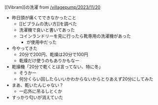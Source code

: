 
[[Vibram]]の洗濯
from [/villagepump/2023/11/20](https://scrapbox.io/villagepump/2023/11/20)
- 昨日頭が痛くてできなかったこと
    - [[ビブラムの洗い方]]を調べた
    - 洗濯機で良いと書いてあった
    - コインランドリーを見に行ったら靴専用の洗濯機があった
        - が使用中だった
- 今やってきた
    - 20分で200円、乾燥は20分で100円
    - 乾燥だけ使うのもありかもなー
- 乾燥機「20分で乾くとは言ってない、特に冬」
    - そうかー
    - 何分くらい回したらいいかわからないからとりあえず20分にしてみた
- まあ、乾いたんじゃない？
    - 一応外に吊るしとくか
- すっかり匂いが消えていた
